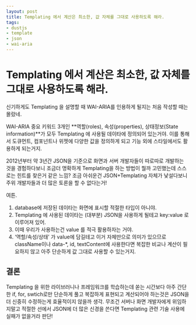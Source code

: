 ```yaml
---
layout: post
title: Templating 에서 계산은 최소한, 값 자체를 그대로 사용하도록 해라.
tags: 
- dustjs
- template
- json
- wai-aria
---
```


# Templating 에서 계산은 최소한, 값 자체를 그대로 사용하도록 해라.

신기하게도 Templating 을 설명할 때 WAI-ARIA를 인용하게 될지는 처음 작성할 때는 몰랐네. 

WAI-ARIA 중요 키워드 3개인 **역할(roles), 속성(properties), 상태정보(State information)**가 모두 Templating 에 사용될 데이타에 정의되어 있는거야. 이를 통해서 도큐먼트, 컴포넌트나 위젯에 다양한 값을 정의하게 되고 기능 외에 스타일에서도 활용하게 되는거지. 

2012년부터 약 3년간 JSON을 기준으로 화면과 서버 개발자들이 따로따로 개발하는 것을 경험하다보니 조금더 명확하게 Templating을 하는 방법이 뭘까 고민했는데 스스로는 힌트를 찾은거 같은 느낌? 조금 아쉬운건 JSON+Templating 자체가 낯설다보니 주위 개발자들과 더 많은 토론을 할 수 없다는거! 

여튼. 

1. database에 저장된 데이타는 화면에 표시할 적절한 타입이 아니야.
2. Templating 에 사용된 데이타는 (대부분) JSON을 사용하게 될테고 key:value 로 이루어져 있어.
3. 이때 우리가 사용하는건 value 를 적극 활용하자는 거야. 
4. ‘역할/속성/상태’ 가 value에 담길테고 이거 자체만으로 의미가 있으므로 className이나 data-*, id, textContent에 사용한다면 복잡한 비교나 계산이 필요하지 않고 아주 단순하게 값 그대로 사용할 수 있는거지. 


## 결론

Templating 을 위한 라이브러니나 프레임워크를 학습하는데 쏟는 시간보다 아주 간단한 if, for, swtich로만 단순하게 풀고 복잡하게 표현되고 계산되어야 하는것은 JSON을 더 신중히 수정하는게 효율적이지 않을까 생각. 무조건 서버나 화면 개발자에게 위임하지말고 적절한 선에서 JSON에 더 많은 신경을 쓴다면 Templating 관련 기술 사용에 실패가 없을거라 판단!
